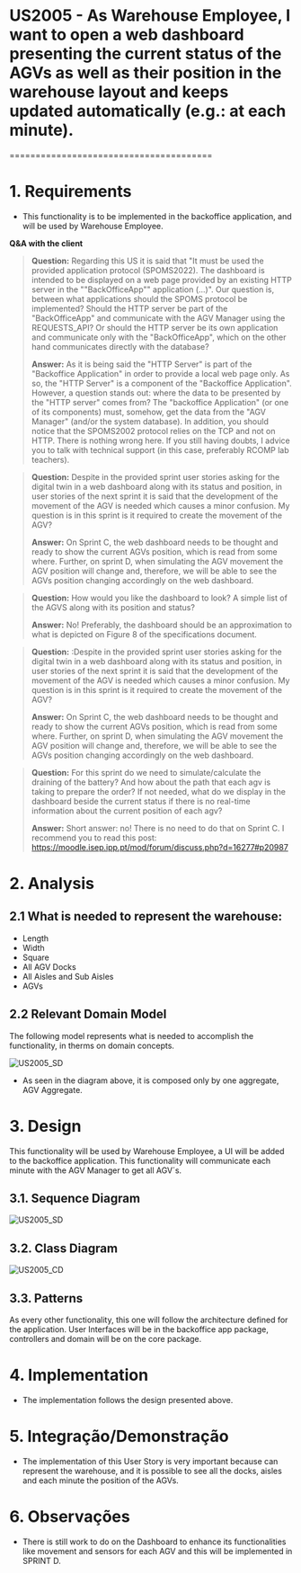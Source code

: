 # US2005 - As Warehouse Employee, I want to open a web dashboard presenting the current status of the AGVs as well as their position in the warehouse layout and keeps updated automatically (e.g.: at each minute).
=======================================

# 1. Requirements

* This functionality is to be implemented in the backoffice application, and will be used by Warehouse Employee.

**Q&A with the client**

> **Question:** Regarding this US it is said that "It must be used the provided application protocol (SPOMS2022). The dashboard is intended to be displayed on a web page provided by an existing HTTP server in the ""BackOfficeApp"" application (...)". Our question is, between what applications should the SPOMS protocol be implemented? Should the HTTP server be part of the "BackOfficeApp" and communicate with the AGV Manager using the REQUESTS_API? Or should the HTTP server be its own application and communicate only with the "BackOfficeApp", which on the other hand communicates directly with the database?
>
> **Answer:** As it is being said the "HTTP Server" is part of the "Backoffice Application" in order to provide a local web page only. As so, the "HTTP Server" is a component of the "Backoffice Application". However, a question stands out: where the data to be presented by the "HTTP server" comes from? The "backoffice Application" (or one of its components) must, somehow, get the data from the "AGV Manager" (and/or the system database). In addition, you should notice that the SPOMS2002 protocol relies on the TCP and not on HTTP. There is nothing wrong here. If you still having doubts, I advice you to talk with technical support (in this case, preferably RCOMP lab teachers).

> **Question:** Despite in the provided sprint user stories asking for the digital twin in a web dashboard along with its status and position, in user stories of the next sprint it is said that the development of the movement of the AGV is needed which causes a minor confusion. My question is in this sprint is it required to create the movement of the AGV?
> 
> **Answer:** On Sprint C, the web dashboard needs to be thought and ready to show the current AGVs position, which is read from some where. Further, on sprint D, when simulating the AGV movement the AGV position will change and, therefore, we will be able to see the AGVs position changing accordingly on the web dashboard.

> **Question:** How would you like the dashboard to look? A simple list of the AGVS along with its position and status?
>
> **Answer:** No! Preferably, the dashboard should be an approximation to what is depicted on Figure 8 of the specifications document.

> **Question:** :Despite in the provided sprint user stories asking for the digital twin in a web dashboard along with its status and position, in user stories of the next sprint it is said that the development of the movement of the AGV is needed which causes a minor confusion. My question is in this sprint is it required to create the movement of the AGV?
>
> **Answer:** On Sprint C, the web dashboard needs to be thought and ready to show the current AGVs position, which is read from some where. Further, on sprint D, when simulating the AGV movement the AGV position will change and, therefore, we will be able to see the AGVs position changing accordingly on the web dashboard.

> **Question:** For this sprint do we need to simulate/calculate the draining of the battery? And how about the path that each agv is taking to prepare the order? If not needed, what do we display in the dashboard beside the current status if there is no real-time information about the current position of each agv?
>
> **Answer:** Short answer: no! There is no need to do that on Sprint C. I recommend you to read this post: https://moodle.isep.ipp.pt/mod/forum/discuss.php?d=16277#p20987

# 2. Analysis

## 2.1 What is needed to represent the warehouse:

* Length
* Width
* Square
* All AGV Docks
* All Aisles and Sub Aisles
* AGVs

## 2.2 Relevant Domain Model

The following model represents what is needed to accomplish the functionality, in therms on domain concepts.

![US2005_SD](US2005_DMExcerpt.svg)

* As seen in the diagram above, it is composed only by one aggregate, AGV Aggregate.

# 3. Design

This functionality will be used by Warehouse Employee, a UI will be added to the backoffice application.
This functionality will communicate each minute with the AGV Manager to get all AGV´s.

## 3.1. Sequence Diagram

![US2005_SD](US2005_SD.svg)

## 3.2. Class Diagram

![US2005_CD](US2005_CD.svg)

## 3.3. Patterns

As every other functionality, this one will follow the architecture defined for the application.
User Interfaces will be in the backoffice app package, controllers and domain will be on the
core package. 

# 4. Implementation

* The implementation follows the design presented above.

# 5. Integração/Demonstração

* The implementation of this User Story is very important because can represent the warehouse, and it is possible to see all the docks, aisles and each minute the position of the AGVs.

# 6. Observações

* There is still work to do on the Dashboard to enhance its functionalities like movement and sensors for each AGV and this will be implemented in SPRINT D.


